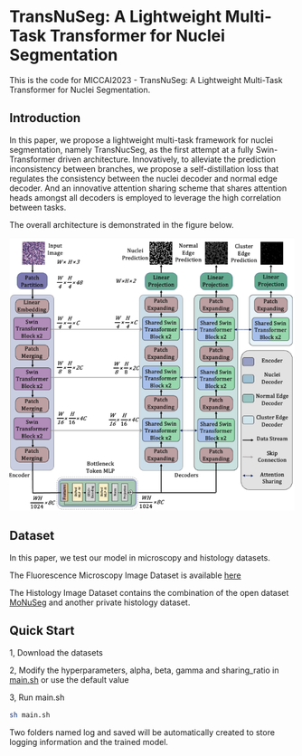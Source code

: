 # TransNuSeg: A Lightweight Multi-Task Transformer for Nuclei Segmentation

This is the code for MICCAI2023 - TransNuSeg: A Lightweight Multi-Task Transformer for Nuclei Segmentation.

## Introduction
In this paper, we propose a lightweight multi-task framework for nuclei segmentation, namely TransNucSeg, as the first attempt at a fully Swin-Transformer driven architecture.  Innovatively, to alleviate the prediction inconsistency between branches, we propose a self-distillation loss that regulates the consistency between the nuclei decoder and normal edge decoder. And an innovative attention sharing scheme that shares attention heads amongst all decoders is employed to leverage the high correlation between tasks.

The overall architecture is demonstrated in the figure below. 

<p align="center">
  <img src="./model.png" />
</p>

## Dataset
In this paper, we test our model in microscopy and histology datasets.

The Fluorescence Microscopy Image Dataset is available [here](https://www.kaggle.com/hjh415/ca25net)

The Histology Image Dataset contains the combination of the open dataset [MoNuSeg](https://monuseg.grand-challenge.org/Data/) and another private histology dataset. 

## Quick Start
1, Download the datasets

2, Modify the hyperparameters, alpha, beta, gamma and sharing_ratio in [main.sh](./main.sh) or use the default value

3, Run main.sh

```bash
sh main.sh
```
Two folders named log and saved will be automatically created to store logging information and the trained model.


